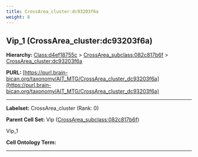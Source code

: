 ```yaml
---
title: CrossArea_cluster:dc93203f6a
weight: 8
---
```

## Vip_1 (CrossArea_cluster:dc93203f6a)
<b>Hierarchy: </b>
[Class:d4ef18755c](../Class_d4ef18755c) >
[CrossArea_subclass:082c817b6f](../CrossArea_subclass_082c817b6f) >
[CrossArea_cluster:dc93203f6a](../CrossArea_cluster_dc93203f6a)

**PURL:** [https://purl.brain-bican.org/taxonomy/AIT_MTG/CrossArea_cluster_dc93203f6a](https://purl.brain-bican.org/taxonomy/AIT_MTG/CrossArea_cluster_dc93203f6a)

---


**Labelset:** CrossArea_cluster (Rank: 0)

**Parent Cell Set:** Vip ([CrossArea_subclass:082c817b6f](../CrossArea_subclass_082c817b6f))

Vip_1


**Cell Ontology Term:** 

[MARKER GENES.]: #


---

[TRANSFERRED ANNOTATIONS.]: #


[AUTHOR ANNOTATION FIELDS.]: #

